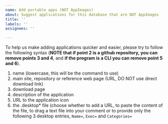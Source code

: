 ```yaml
---
name: Add portable apps (NOT AppImages)
about: Suggest applications for this database that are NOT AppImages
title: ''
labels: ''
assignees: ''

---
```


To help us make adding applications quicker and easier, please try to follow the following syntax (**NOTE that if point 2 is a github repository, you can remove points 3 and 4**, and **if the program is a CLI you can remove point 5 and 6**).

1. name (lowercase, this will be the command to use)
2. main site, repository or reference web page (URL, DO NOT use direct download link)
3. download page
4. description of the application
5. URL to the application icon
6. the .desktop* file (choose whether to add a URL, to paste the content of the file, to drag a text file into your comment or to provide only the following 3 desktop entries, `Name=`, `Exec=` and `Categories=`
